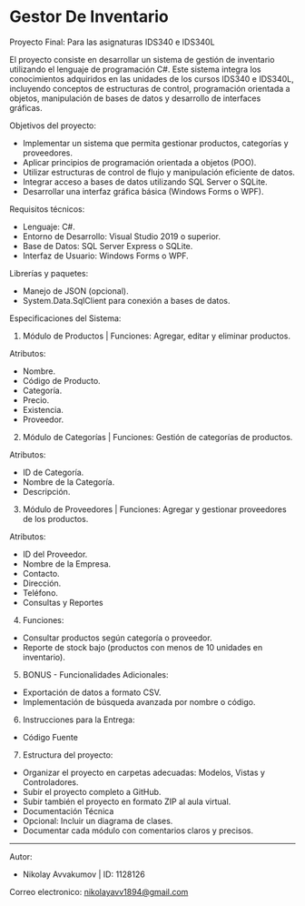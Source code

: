 # Gestor De Inventario
Proyecto Final: Para las asignaturas IDS340 e IDS340L

El proyecto consiste en desarrollar un sistema de gestión de inventario utilizando el lenguaje de programación C#. Este sistema integra los conocimientos adquiridos en las unidades de los cursos IDS340 e IDS340L, incluyendo conceptos de estructuras de control, programación orientada a objetos, manipulación de bases de datos y desarrollo de interfaces gráficas.

Objetivos del proyecto:
- Implementar un sistema que permita gestionar productos, categorías y proveedores.
- Aplicar principios de programación orientada a objetos (POO).
- Utilizar estructuras de control de flujo y manipulación eficiente de datos.
- Integrar acceso a bases de datos utilizando SQL Server o SQLite.
- Desarrollar una interfaz gráfica básica (Windows Forms o WPF).

Requisitos técnicos:
- Lenguaje: C#.
- Entorno de Desarrollo: Visual Studio 2019 o superior.
- Base de Datos: SQL Server Express o SQLite.
- Interfaz de Usuario: Windows Forms o WPF.

Librerías y paquetes:
- Manejo de JSON (opcional).
- System.Data.SqlClient para conexión a bases de datos.

Especificaciones del Sistema:

1. Módulo de Productos | Funciones: Agregar, editar y eliminar productos.

Atributos:
- Nombre.
- Código de Producto.
- Categoría.
- Precio.
- Existencia.
- Proveedor.

2. Módulo de Categorías | Funciones: Gestión de categorías de productos.

Atributos:
- ID de Categoría.
- Nombre de la Categoría.
- Descripción.

3. Módulo de Proveedores | Funciones: Agregar y gestionar proveedores de los productos.

Atributos:
- ID del Proveedor.
- Nombre de la Empresa.
- Contacto.
- Dirección.
- Teléfono.
- Consultas y Reportes

4. Funciones:

- Consultar productos según categoría o proveedor.
- Reporte de stock bajo (productos con menos de 10 unidades en inventario).

5. BONUS - Funcionalidades Adicionales:

- Exportación de datos a formato CSV.
- Implementación de búsqueda avanzada por nombre o código.

6. Instrucciones para la Entrega:
- Código Fuente

7. Estructura del proyecto:

- Organizar el proyecto en carpetas adecuadas: Modelos, Vistas y Controladores.
- Subir el proyecto completo a GitHub.
- Subir también el proyecto en formato ZIP al aula virtual.
- Documentación Técnica
- Opcional: Incluir un diagrama de clases.
- Documentar cada módulo con comentarios claros y precisos.

--------------------------------------------------------------------------------------

Autor:
 - Nikolay Avvakumov | ID: 1128126

Correo electronico:
nikolayavv1894@gmail.com



